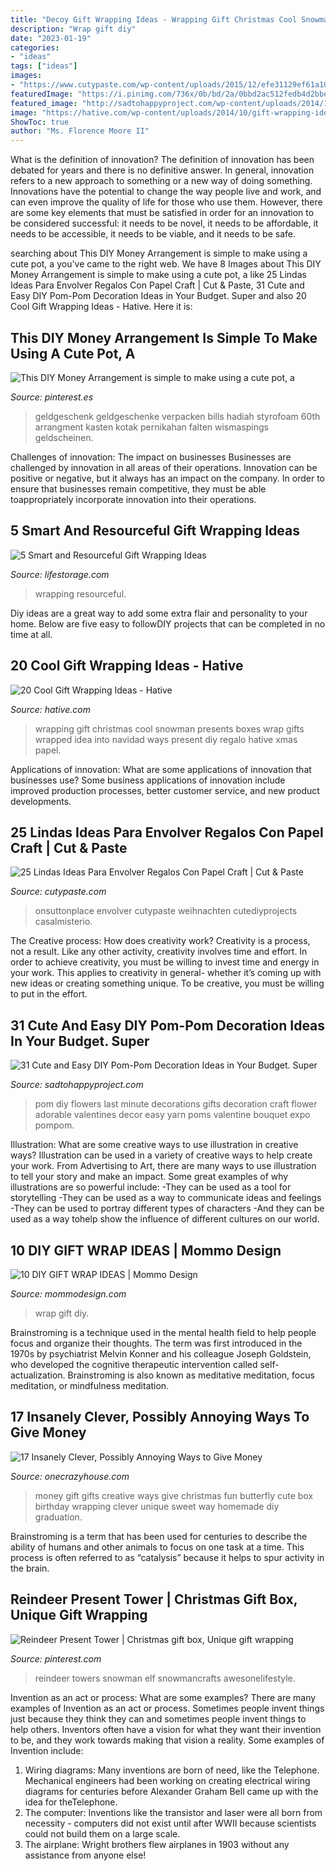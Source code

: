 ```yaml
---
title: "Decoy Gift Wrapping Ideas - Wrapping Gift Christmas Cool Snowman Presents Boxes Wrap Gifts Wrapped Idea Into Navidad Ways Present Diy Regalo Hative Xmas Papel"
description: "Wrap gift diy"
date: "2023-01-19"
categories:
- "ideas"
tags: ["ideas"]
images:
- "https://www.cutypaste.com/wp-content/uploads/2015/12/efe31129ef61a10e93cccc9b41504c2e.jpg"
featuredImage: "https://i.pinimg.com/736x/0b/bd/2a/0bbd2ac512fedb4d2bbed49c06d8082d--money-flowers-money-creation.jpg"
featured_image: "http://sadtohappyproject.com/wp-content/uploads/2014/11/diy-pom-pom-decorations-diy-pom-pom-home-decor2.jpg"
image: "https://hative.com/wp-content/uploads/2014/10/gift-wrapping-ideas/7-cool-gift-wrapping-ideas.jpg"
ShowToc: true
author: "Ms. Florence Moore II"
---
```



What is the definition of innovation?
The definition of innovation has been debated for years and there is no definitive answer. In general, innovation refers to a new approach to something or a new way of doing something. Innovations have the potential to change the way people live and work, and can even improve the quality of life for those who use them. However, there are some key elements that must be satisfied in order for an innovation to be considered successful: it needs to be novel, it needs to be affordable, it needs to be accessible, it needs to be viable, and it needs to be safe.

	

		
searching about This DIY Money Arrangement is simple to make using a cute pot, a you've came to the right web. We have 8 Images about This DIY Money Arrangement is simple to make using a cute pot, a like 25 Lindas Ideas Para Envolver Regalos Con Papel Craft | Cut &amp; Paste, 31 Cute and Easy DIY Pom-Pom Decoration Ideas in Your Budget. Super and also 20 Cool Gift Wrapping Ideas - Hative. Here it is:
		
    
## This DIY Money Arrangement Is Simple To Make Using A Cute Pot, A

<img loading=lazy src="https://i.pinimg.com/736x/0b/bd/2a/0bbd2ac512fedb4d2bbed49c06d8082d--money-flowers-money-creation.jpg" onerror="this.onerror=null;this.src='https://tse4.mm.bing.net/th?id=OIP.Uy1eZsMKxgT0yNYfxGFk_AHaLH&amp;pid=15.1';" alt="This DIY Money Arrangement is simple to make using a cute pot, a">

_Source: pinterest.es_

>geldgeschenk geldgeschenke verpacken bills hadiah styrofoam 60th arrangment kasten kotak pernikahan falten wismaspings geldscheinen. 

	

Challenges of innovation: The impact on businesses
Businesses are challenged by innovation in all areas of their operations. Innovation can be positive or negative, but it always has an impact on the company. In order to ensure that businesses remain competitive, they must be able toappropriately incorporate innovation into their operations.

    
## 5 Smart And Resourceful Gift Wrapping Ideas

<img loading=lazy src="https://www.lifestorage.com/blog/wp-content/uploads/2016/12/five-simple-ways-wrap-gifts-pinterest.jpg" onerror="this.onerror=null;this.src='https://tse2.mm.bing.net/th?id=OIP.wB83P3JUNjWsyiC_K98q2AHaLH&amp;pid=15.1';" alt="5 Smart and Resourceful Gift Wrapping Ideas">

_Source: lifestorage.com_

>wrapping resourceful. 

	

Diy ideas are a great way to add some extra flair and personality to your home. Below are five easy to followDIY projects that can be completed in no time at all.

    
## 20 Cool Gift Wrapping Ideas - Hative

<img loading=lazy src="https://hative.com/wp-content/uploads/2014/10/gift-wrapping-ideas/7-cool-gift-wrapping-ideas.jpg" onerror="this.onerror=null;this.src='https://tse2.mm.bing.net/th?id=OIP.FCGR5qcVwaA-UGUQzGBzGgHaM2&amp;pid=15.1';" alt="20 Cool Gift Wrapping Ideas - Hative">

_Source: hative.com_

>wrapping gift christmas cool snowman presents boxes wrap gifts wrapped idea into navidad ways present diy regalo hative xmas papel. 

	

Applications of innovation: What are some applications of innovation that businesses use?
Some business applications of innovation include improved production processes, better customer service, and new product developments.

    
## 25 Lindas Ideas Para Envolver Regalos Con Papel Craft | Cut &amp; Paste

<img loading=lazy src="https://www.cutypaste.com/wp-content/uploads/2015/12/efe31129ef61a10e93cccc9b41504c2e.jpg" onerror="this.onerror=null;this.src='https://tse4.mm.bing.net/th?id=OIP.URXxInrojZPctngHF7wa6QHaLH&amp;pid=15.1';" alt="25 Lindas Ideas Para Envolver Regalos Con Papel Craft | Cut &amp; Paste">

_Source: cutypaste.com_

>onsuttonplace envolver cutypaste weihnachten cutediyprojects casalmisterio. 

	

The Creative process: How does creativity work?
Creativity is a process, not a result. Like any other activity, creativity involves time and effort. In order to achieve creativity, you must be willing to invest time and energy in your work. This applies to creativity in general- whether it’s coming up with new ideas or creating something unique. To be creative, you must be willing to put in the effort.

    
## 31 Cute And Easy DIY Pom-Pom Decoration Ideas In Your Budget. Super

<img loading=lazy src="http://sadtohappyproject.com/wp-content/uploads/2014/11/diy-pom-pom-decorations-diy-pom-pom-home-decor2.jpg" onerror="this.onerror=null;this.src='https://tse1.mm.bing.net/th?id=OIP.2tgYaNeGC07XpjAHCXy5pwHaLH&amp;pid=15.1';" alt="31 Cute and Easy DIY Pom-Pom Decoration Ideas in Your Budget. Super">

_Source: sadtohappyproject.com_

>pom diy flowers last minute decorations gifts decoration craft flower adorable valentines decor easy yarn poms valentine bouquet expo pompom. 

	

Illustration: What are some creative ways to use illustration in creative ways?
Illustration can be used in a variety of creative ways to help create your work. From Advertising to Art, there are many ways to use illustration to tell your story and make an impact. Some great examples of why illustrations are so powerful include: 
-They can be used as a tool for storytelling 
-They can be used as a way to communicate ideas and feelings 
-They can be used to portray different types of characters 
-And they can be used as a way tohelp show the influence of different cultures on our world.

    
## 10 DIY GIFT WRAP IDEAS | Mommo Design

<img loading=lazy src="http://www.mommodesign.com/sites/default/files/styles/full_width/public/images/gallery/1530/giftwrap4.jpg?itok=Y-um-7ds" onerror="this.onerror=null;this.src='https://tse1.mm.bing.net/th?id=OIP.jC3MpvjlW0Ef15du5e3KYgHaJP&amp;pid=15.1';" alt="10 DIY GIFT WRAP IDEAS | Mommo Design">

_Source: mommodesign.com_

>wrap gift diy. 

	

Brainstroming is a technique used in the mental health field to help people focus and organize their thoughts. The term was first introduced in the 1970s by psychiatrist Melvin Konner and his colleague Joseph Goldstein, who developed the cognitive therapeutic intervention called self-actualization. Brainstroming is also known as meditative meditation, focus meditation, or mindfulness meditation.

    
## 17 Insanely Clever, Possibly Annoying Ways To Give Money

<img loading=lazy src="https://cdn.onecrazyhouse.com/wp-content/uploads/2016/07/money-gift-ideas-11.jpg" onerror="this.onerror=null;this.src='https://tse4.mm.bing.net/th?id=OIP.5SxehDMhnjAXuVTCQClcuQAAAA&amp;pid=15.1';" alt="17 Insanely Clever, Possibly Annoying Ways to Give Money">

_Source: onecrazyhouse.com_

>money gift gifts creative ways give christmas fun butterfly cute box birthday wrapping clever unique sweet way homemade diy graduation. 

	

Brainstroming is a term that has been used for centuries to describe the ability of humans and other animals to focus on one task at a time. This process is often referred to as “catalysis” because it helps to spur activity in the brain.

    
## Reindeer Present Tower | Christmas Gift Box, Unique Gift Wrapping

<img loading=lazy src="https://i.pinimg.com/736x/b1/e9/35/b1e93522d50b81fb6ce25e6832483673.jpg" onerror="this.onerror=null;this.src='https://tse4.mm.bing.net/th?id=OIP.xNbR6wiHYJwd0XzNh2w2iAHaKF&amp;pid=15.1';" alt="Reindeer Present Tower | Christmas gift box, Unique gift wrapping">

_Source: pinterest.com_

>reindeer towers snowman elf snowmancrafts awesonelifestyle. 

	

Invention as an act or process: What are some examples?
There are many examples of Invention as an act or process. Sometimes people invent things just because they think they can and sometimes people invent things to help others. Inventors often have a vision for what they want their invention to be, and they work towards making that vision a reality. Some examples of Invention include: 
1) Wiring diagrams: Many inventions are born of need, like the Telephone. Mechanical engineers had been working on creating electrical wiring diagrams for centuries before Alexander Graham Bell came up with the idea for theTelephone.
2) The computer: Inventions like the transistor and laser were all born from necessity - computers did not exist until after WWII because scientists could not build them on a large scale.
3) The airplane: Wright brothers flew airplanes in 1903 without any assistance from anyone else!

